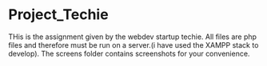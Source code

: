 # Project_Techie
THis is the assignment given by the webdev startup techie.
All files are php files and therefore must be run on a server.(i have used the XAMPP stack to develop).
The screens folder contains screenshots for your convenience.
